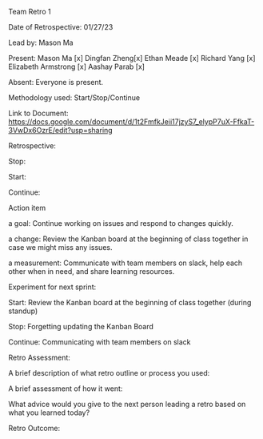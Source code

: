 Team Retro 1

Date of Retrospective: 01/27/23

Lead by: Mason Ma

Present: Mason Ma [x] Dingfan Zheng[x] Ethan Meade [x] Richard Yang [x] Elizabeth Armstrong [x] Aashay Parab [x]

Absent: Everyone is present.

Methodology used: Start/Stop/Continue

Link to Document: https://docs.google.com/document/d/1t2FmfkJeii17jzyS7_elypP7uX-FfkaT-3VwDx6OzrE/edit?usp=sharing

Retrospective:

Stop:


Start:


Continue:


Action item

a goal: Continue working on issues and respond to changes quickly.

a change: Review the Kanban board at the beginning of class together in case we might miss any issues.

a measurement: Communicate with team members on slack, help each other when in need, and share learning resources.

Experiment for next sprint:

Start: Review the Kanban board at the beginning of class together (during standup)

Stop: Forgetting updating the Kanban Board

Continue: Communicating with team members on slack

Retro Assessment:

A brief description of what retro outline or process you used:

A brief assessment of how it went:

What advice would you give to the next person leading a retro based on what you learned today?

Retro Outcome:

